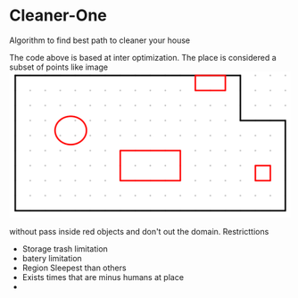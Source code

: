# Cleaner-One
Algorithm to find best path to cleaner your house

The code above is based at inter optimization.
The place is considered a subset of points like image 
![Region](image/region.png)

without pass inside red objects and don't out the domain.
Restricttions

- Storage trash limitation
- batery limitation
- Region Sleepest than others
- Exists times that are minus humans at place
- 
